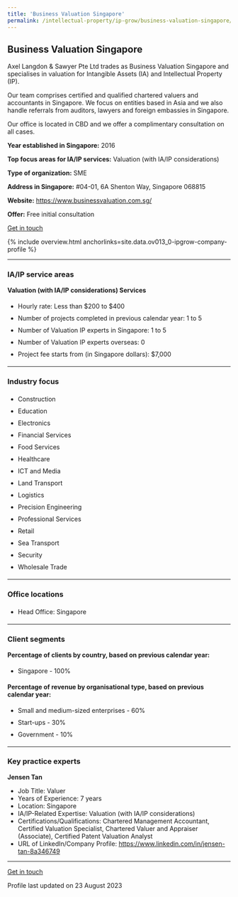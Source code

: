 ```yaml
---
title: 'Business Valuation Singapore'
permalink: /intellectual-property/ip-grow/business-valuation-singapore/
---
```


## Business Valuation Singapore

Axel Langdon & Sawyer Pte Ltd trades as Business Valuation Singapore and specialises in valuation for Intangible Assets (IA) and Intellectual Property (IP). 

Our team comprises certified and qualified chartered valuers and accountants in Singapore. We focus on entities based in Asia and we also handle referrals from auditors, lawyers and foreign embassies in Singapore. 

Our office is located in CBD and we offer a complimentary consultation on all cases.

<b>Year established in Singapore:</b> 2016

<b>Top focus areas for IA/IP services:</b> Valuation (with IA/IP considerations)

<b>Type of organization:</b> SME

<b>Address in Singapore:</b> #04-01, 6A Shenton Way, Singapore 068815

<b>Website:</b> <a href='https://www.businessvaluation.com.sg/'>https://www.businessvaluation.com.sg/</a>

<b>Offer:</b> Free initial consultation

<a class='btn' href='https://form.gov.sg/64d5eb027c3c4600111e1e8d' target='_blank' rel='noopener'>Get in touch</a>

{% include overview.html anchorlinks=site.data.ov013_0-ipgrow-company-profile %}

---
<a name='ip-related-service-areas'></a>
### IA/IP service areas

**Valuation (with IA/IP considerations) Services**

<ul>
<li style='line-height: 27px; margin: 0px 0px !important'>Hourly rate:  Less than $200 to $400</li>
<li style='line-height: 27px; margin: 0px 0px !important'>Number of projects completed in previous calendar year: 1 to 5</li>
<li style='line-height: 27px; margin: 0px 0px !important'>Number of Valuation IP experts in Singapore: 1 to 5</li>
<li style='line-height: 27px; margin: 0px 0px !important'>Number of Valuation IP experts overseas: 0</li>
<li style='line-height: 27px; margin: 0px 0px !important'>Project fee starts from (in Singapore dollars):  $7,000</li>
</ul>

---
<a name='industry-focus'></a>
### Industry focus

<ul><li style='line-height: 27px; margin: 0px 0px !important'> Construction</li><li style='line-height: 27px; margin: 0px 0px !important'>Education</li><li style='line-height: 27px; margin: 0px 0px !important'>Electronics</li><li style='line-height: 27px; margin: 0px 0px !important'>Financial Services</li><li style='line-height: 27px; margin: 0px 0px !important'>Food Services</li><li style='line-height: 27px; margin: 0px 0px !important'>Healthcare</li><li style='line-height: 27px; margin: 0px 0px !important'>ICT and Media</li><li style='line-height: 27px; margin: 0px 0px !important'>Land Transport</li><li style='line-height: 27px; margin: 0px 0px !important'>Logistics</li><li style='line-height: 27px; margin: 0px 0px !important'>Precision Engineering</li><li style='line-height: 27px; margin: 0px 0px !important'>Professional Services</li><li style='line-height: 27px; margin: 0px 0px !important'>Retail</li><li style='line-height: 27px; margin: 0px 0px !important'>Sea Transport</li><li style='line-height: 27px; margin: 0px 0px !important'>Security</li><li style='line-height: 27px; margin: 0px 0px !important'>Wholesale Trade</li></ul>

---
<a name='office-locations'></a>
### Office locations

<ul><li style='line-height: 27px; margin: 0px 0px !important'> Head Office: Singapore</li></ul>

---
<a name='client-segments'></a>
### Client segments

**Percentage of clients by country, based on previous calendar year:**

<ul><li style='line-height: 27px; margin: 0px 0px !important'> Singapore - 100%</li></ul>

**Percentage of revenue by organisational type, based on previous calendar year:**

<ul><li style='line-height: 27px; margin: 0px 0px !important'> Small and medium-sized enterprises - 60%</li><li style='line-height: 27px; margin: 0px 0px !important'>Start-ups - 30%</li><li style='line-height: 27px; margin: 0px 0px !important'>Government - 10%</li></ul>

---
<a name='key-practice-experts'></a>
### Key practice experts

**Jensen Tan**

- Job Title: Valuer
- Years of Experience: 7 years
- Location: Singapore
- IA/IP-Related Expertise: Valuation (with IA/IP considerations)
- Certifications/Qualifications: Chartered Management Accountant, Certified Valuation Specialist, Chartered Valuer and Appraiser (Associate), Certified Patent Valuation Analyst
- URL of LinkedIn/Company Profile: <a href="https://www.linkedin.com/in/jensen-tan-8a346749" target="_blank" rel="noopener">https://www.linkedin.com/in/jensen-tan-8a346749</a>

---
<p>
<a class='btn' href='https://form.gov.sg/64d5eb027c3c4600111e1e8d' target='_blank' rel='noopener'>Get in touch</a>
</p>
Profile last updated on 23 August 2023
